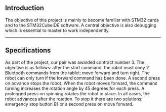 ## **Introduction**
The objective of this project is mainly to become familiar with STM32 cards and 
to the STM32CubeIDE software. A central objective is also debugging which is essential 
to master to work independently.

---
## **Specifications**
As part of the project, our pair was awarded contract number 3. The objective 
is as follows: after the start command, the robot must obey 2 Bluetooth commands from the 
tablet: move forward and turn right. The robot can only turn if the forward command has been 
done. A second press on advance stops the robot. When the robot moves forward, the command 
turning increases the rotation angle by 45 degrees for each press. A prolonged press on 
spinning rotates the robot in place. In all cases, the robot advances after the 
rotation. To stop it there are two solutions: emergency stop button B1 or a second press 
on move forward.
